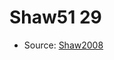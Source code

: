 <a name="material" />

# Shaw51 29
<script type="application/ld+json">
  {
    "@context": "https://schema.org/",
    "@type": "ChemicalSubstance",
    "http://purl.org/dc/terms/conformsTo":
      {
        "@type": "CreativeWork",
        "@id": "https://bioschemas.org/profiles/ChemicalSubstance/0.4-RELEASE/"
      },
    "@id": "https://egonw.github.io/nanowiki/nanowiki59.html#material",
    "name": "Shaw51 29",
    "sameAs": "http://127.0.0.1/mediawiki/index.php/Special:URIResolver/Shaw51_29"
  }
</script>


* Source: [Shaw2008](Shaw2008.md)
